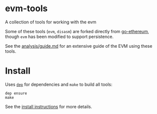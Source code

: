 # evm-tools

A collection of tools for working with the evm

Some of these tools (`evm`, `disasm`) are forked directly from
[go-ethereum](https://github.com/ethereum/go-ethereum),
though `evm` has been modified to support persistence.

See the [analysis/guide.md](analysis/guide.md) for an extensive guide of the EVM using these tools.

# Install

Uses [`dep`](https://github.com/golang/dep) for dependencies and `make` to build
all tools: 

```
dep ensure
make
```

See the [install instructions](INSTALL.md) for more details.
